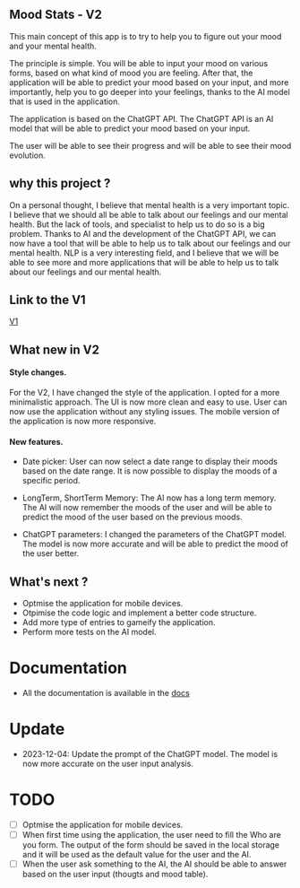 ## Mood Stats - V2 

This main concept of this app is to try to help you to figure out your mood and your mental health. 

The principle is simple. You will be able to input your mood on various forms, based on what kind of mood you are feeling.
After that, the application will be able to predict your mood based on your input, and more importantly, help you to go deeper into your feelings, thanks to the AI model that is used in the application.


The application is based on the ChatGPT API. The ChatGPT API is an AI model that will be able to predict your mood based on your input. 

The user will be able to see their progress and will be able to see their mood evolution. 

## why this project ?

On a personal thought, I believe that mental health is a very important topic. I believe that we should all be able to talk about our feelings and our mental health. But the lack of tools, and specialist to help us to do so is a big problem.
Thanks to AI and the development of the ChatGPT API, we can now have a tool that will be able to help us to talk about our feelings and our mental health. NLP is a very interesting field, and I believe that we will be able to see more and more applications that will be able to help us to talk about our feelings and our mental health.


## Link to the V1

[V1](https://github.com/IMPWNG/MoodStats/edit/main/README.md)

## What new in V2

#### Style changes. 

For the V2, I have changed the style of the application. I opted for a more minimalistic approach. The UI is now more clean and easy to use. User can now use the application without any styling issues. The mobile version of the application is now more responsive.

#### New features. 

- Date picker: User can now select a date range to display their moods based on the date range. It is now possible to display the moods of a specific period.

- LongTerm, ShortTerm Memory: The AI now has a long term memory. The AI will now remember the moods of the user and will be able to predict the mood of the user based on the previous moods.

- ChatGPT parameters: I changed the parameters of the ChatGPT model. The model is now more accurate and will be able to predict the mood of the user better.

## What's next ?

- Optmise the application for mobile devices.
- Otpimise the code logic and implement a better code structure.
- Add more type of entries to gameify the application.
- Perform more tests on the AI model.

# Documentation

- All the documentation is available in the [docs](https://github.com/IMPWNG/MoodStatV2/tree/main/docs)

# Update

- 2023-12-04: Update the prompt of the ChatGPT model. The model is now more accurate on the user input analysis.

# TODO

- [ ] Optmise the application for mobile devices.
- [ ] When first time using the application, the user need to fill the Who are you form. The output of the form should be saved in the local storage and it will be used as the default value for the user and the AI. 
- [ ] When the user ask something to the AI, the AI should be able to answer based on the user input (thougts and mood table).
